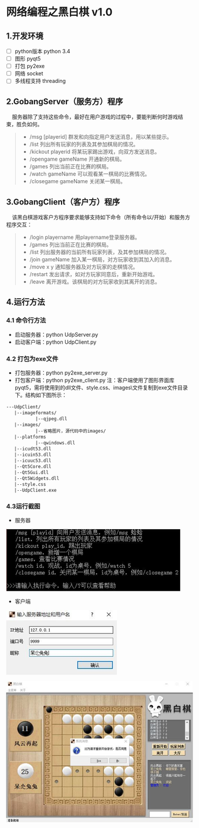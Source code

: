 ﻿# 网络编程之黑白棋 v1.0
## 1.开发环境
- [ ] python版本 python 3.4
- [ ] 图形 pyqt5
- [ ] 打包 py2exe
- [ ] 网络 socket
- [ ] 多线程支持 threading

## 2.GobangServer（服务方）程序
&#160;&#160;&#160;&#160;服务器除了支持这些命令，最好在用户游戏的过程中，要能判断何时游戏结束，胜负如何。
> * /msg [playerid] 群发和向指定用户发送消息，用以某些提示。 
> * /list 列出所有玩家的列表及其参加棋局的情况。
> * /kickout playerid 将某玩家踢出游戏，向双方发送消息。
> * /opengame  gameName 开通新的棋局。 
> * /games 列出当前正在比赛的棋局。 
> * /watch gameName 可以观看某一棋局的比赛情况。
> * /closegame gameName 关闭某一棋局。

## 3.GobangClient（客户方）程序
&#160;&#160;&#160;&#160;该黑白棋游戏客户方程序要求能够支持如下命令（所有命令以/开始）和服务方程序交互：
> * /login playername 用playername登录服务器。
> * /games 列出当前正在比赛的棋局。
> * /list 列出服务器的当前所有玩家列表，及其参加棋局的情况。
> * /join gameName 加入某一棋局，对方玩家收到其加入的消息。
> * /move x y 通知服务器及对方玩家的走棋情况。
> * /restart 发出请求，如对方玩家同意后，重新开始游戏。
> * /leave 离开游戏。该棋局的对方玩家收到其离开的消息。

## 4.运行方法

### 4.1 命令行方法
* 启动服务器：python UdpServer.py 
* 启动客户端：python UdpClient.py

### 4.2 打包为exe文件
* 打包服务器：python py2exe_server.py
* 打包客户端：python py2exe_client.py
注：客户端使用了图形界面库pyqt5，需将使用到的dll文件、style.css、images\文件复制到exe文件目录下。结构如下图所示：
```
---UdpClient/
   |--imageformats/
           |--qjpeg.dll
   |--images/
           |--省略图片，源代码中的images/
   |--platforms
           |--qwindows.dll
   |--icudt53.dll
   |--icuin53.dll
   |--icuuc53.dll
   |--Qt5Core.dll
   |--Qt5Gui.dll
   |--Qt5Widgets.dll
   |--style.css
   |--UdpClient.exe
```
### 4.3运行截图

* 服务器

![服务器](./images/example/server.jpg)

* 客户端

![登录界面](./images/example/client_login.jpg)

![游戏界面](./images/example/client_board.jpg)
